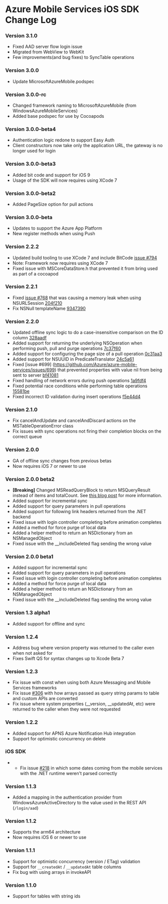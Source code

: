 # Azure Mobile Services iOS SDK Change Log

### Version 3.1.0
- Fixed AAD server flow login issue
- Migrated from WebView to WebKit
- Few improvements(and bug fixes) to SyncTable operations

### Version 3.0.0
- Update MicrosoftAzureMobile.podspec

### Version 3.0.0-rc
- Changed framework naming to MicrosoftAzureMobile (from WindowsAzureMobileServices)
- Added base podspec for use by Cocoapods

### Version 3.0.0-beta4
- Authentication logic redone to support Easy Auth
- Client constructors now take only the application URL, the gateway is no longer used for login

### Version 3.0.0-beta3
- Added bit code and support for iOS 9
- Usage of the SDK will now requires using XCode 7

### Version 3.0.0-beta2
- Added PageSize option for pull actions

### Version 3.0.0-beta
- Updates to support the Azure App Platform
- New register methods when using Push

### Version 2.2.2
- Updated build tooling to use XCode 7 and include BitCode [issue #794](https://github.com/Azure/azure-mobile-services/issues/794)
 - Note: Framework now requires using XCode 7
- Fixed issue with MSCoreDataStore.h that prevented it from bring used as part of a cocoapod

### Version 2.2.1
- Fixed [issue #768](https://github.com/Azure/azure-mobile-services/issues/768) that was causing a memory leak when using NSURLSession [204f210](https://github.com/Azure/azure-mobile-services/commit/204f210)
- Fix NSNull templateName [9347390](https://github.com/Azure/azure-mobile-services/commit/9347390)

### Version 2.2.0
- Updated offline sync logic to do a case-insensitive comparison on the ID column  [328aadf](https://github.com/Azure/azure-mobile-services/commit/328aadf)
- Added support for returning the underlying NSOperation when performing push, pull and purge operations [7c37f60](https://github.com/Azure/azure-mobile-services/commit/7c37f60)
- Added support for configuring the page size of a pull operation [0c31aa3](https://github.com/Azure/azure-mobile-services/commit/0c31aa3)
- Added support for NSUUID in PredicateTranslator [24c5a61](https://github.com/Azure/azure-mobile-services/commit/24c5a61)
- Fixed [issue #699] (https://github.com/Azure/azure-mobile-services/issues/699) that prevented properties with value nil from being sent to server [bf41081](https://github.com/Azure/azure-mobile-services/commit/bf41081)
- Fixed handling of network errors during push operations [1a9fdf4](https://github.com/Azure/azure-mobile-services/commit/1a9fdf4)
- Fixed potential race conditions while performing table operations [15581be](https://github.com/Azure/azure-mobile-services/commit/15581be)
- Fixed incorrect ID validation during insert operations [f5e44d4](https://github.com/Azure/azure-mobile-services/commit/f5e44d4)

### Version 2.1.0
- Fix cancelAndUpdate and cancelAndDiscard actions on the MSTableOperationError class
- Fix issues with sync operations not firing their completion blocks on the correct queue

### Version 2.0.0
- GA of offline sync changes from previous betas
- Now requires iOS 7 or newer to use

### Version 2.0.0 beta2
- **[Breaking]** Changed MSReadQueryBlock to return MSQueryResult instead of items and totalCount. See [this blog post](http://azure.microsoft.com/blog/2014/10/07/mobile-services-beta-ios-sdk-released/) for more information.
- Added support for incremental sync
- Added support for query parameters in pull operations
- Added support for following link headers returned from the .NET backend
- Fixed issue with login controller completing before animation completes
- Added a method for force purge of local data
- Added a helper method to return an NSDictionary from an NSManagedObject
- Fixed issue with the __includeDeleted flag sending the wrong value

### Version 2.0.0 beta1

- Added support for incremental sync
- Added support for query parameters in pull operations
- Fixed issue with login controller completing before animation completes
- Added a method for force purge of local data
- Added a helper method to return an NSDictionary from an NSManagedObject
- Fixed issue with the __includeDeleted flag sending the wrong value

### Version 1.3 alpha1
- Added support for offline and sync

### Version 1.2.4
- Address bug where version property was returned to the caller even when not asked for
- Fixes Swift QS for syntax changes up to Xcode Beta 7

### Version 1.2.3
- Fix issue with const when using both Azure Messaging and Mobile Services frameworks
- Fix issue [#306](https://github.com/Azure/azure-mobile-services/issues/306) with how arrays passed as query string params to table and custom APIs are converted
- Fix issue where system properties (__version, __updatedAt, etc) were returned to the caller when they were not requested

### Version 1.2.2
- Added support for APNS Azure Notification Hub integration
- Support for optimistic concurrency on delete

### iOS SDK
- - Fix issue [#218](https://github.com/WindowsAzure/azure-mobile-services/issues/218) in which some dates coming from the mobile services with the .NET runtime weren't parsed correctly

### Version 1.1.3
- Added a mapping in the authentication provider from WindowsAzureActiveDirectory to the value used in the REST API (`/login/aad`)

### Version 1.1.2
- Supports the arm64 architecture
- Now requires iOS 6 or newer to use

### Version 1.1.1
- Support for optimistic concurrency (version / ETag) validation
- Support for `__createdAt` / `__updatedAt` table columns
- Fix bug with using arrays in invokeAPI

### Version 1.1.0
- Support for tables with string ids
